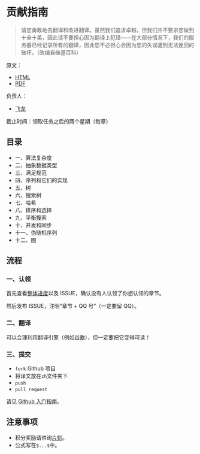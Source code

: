 # 贡献指南

> 请您勇敢地去翻译和改进翻译。虽然我们追求卓越，但我们并不要求您做到十全十美，因此请不要担心因为翻译上犯错——在大部分情况下，我们的服务器已经记录所有的翻译，因此您不必担心会因为您的失误遭到无法挽回的破坏。（改编自维基百科）

原文：

+   [HTML](https://github.com/apachecn/cs61b-textbook-zh/blob/master/en/index.html)
+   [PDF](http://inst.eecs.berkeley.edu/~cs61b/fa17/materials/book2/data-structures.pdf)

负责人：

+   [飞龙](https://github.com/wizardforcel)

截止时间：领取任务之后的两个星期（每章）

## 目录

+   一、算法复杂度
+   二、抽象数据类型
+   三、满足规范
+   四、序列和它们的实现
+   五、树
+   六、搜索树
+   七、哈希
+   八、排序和选择
+   九、平衡搜索
+   十、并发和同步
+   十一、伪随机序列
+   十二、图

## 流程

### 一、认领

首先查看[整体进度](https://github.com/apachecn/cs61b-textbook-zh/issues/1)以及 ISSUE，确认没有人认领了你想认领的章节。
 
然后发布 ISSUE，注明“章节 + QQ 号”（一定要留 QQ）。

### 二、翻译

可以合理利用翻译引擎（例如[谷歌](https://translate.google.cn/)），但一定要把它变得可读！

### 三、提交

+   `fork` Github 项目
+   将译文放在`zh`文件夹下
+   `push`
+   `pull request`

请见 [Github 入门指南](https://github.com/apachecn/kaggle/blob/dev/docs/GitHub)。

## 注意事项

+   积分奖励请咨询[片刻](https://github.com/jiangzhonglian)。
+   公式写在`$...$`中。
